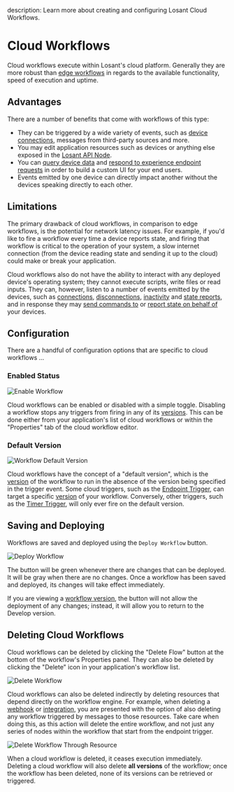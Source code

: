 description: Learn more about creating and configuring Losant Cloud Workflows.

# Cloud Workflows

Cloud workflows execute within Losant's cloud platform. Generally they are more robust than [edge workflows](/workflows/edge-workflows/) in regards to the available functionality, speed of execution and uptime.

## Advantages

There are a number of benefits that come with workflows of this type:

* They can be triggered by a wide variety of events, such as [device connections](/workflows/triggers/on-connect/), messages from third-party sources and more.
* You may edit application resources such as devices or anything else exposed in the [Losant API Node](/workflows/data/losant-api/).
* You can [query device data](/workflows/data/time-series/) and [respond to experience endpoint requests](/workflows/outputs/endpoint-reply/) in order to build a custom UI for your end users.
* Events emitted by one device can directly impact another without the devices speaking directly to each other.

## Limitations

The primary drawback of cloud workflows, in comparison to edge workflows, is the potential for network latency issues. For example, if you'd like to fire a workflow every time a device reports state, and firing that workflow is critical to the operation of your system, a slow internet connection (from the device reading state and sending it up to the cloud) could make or break your application.

Cloud workflows also do not have the ability to interact with any deployed device's operating system; they cannot execute scripts, write files or read inputs. They can, however, listen to a number of events emitted by the devices, such as [connections](/workflows/triggers/on-connect/), [disconnections](/workflows/triggers/on-disconnect/), [inactivity](/workflows/triggers/on-inactivity/) and [state reports](/workflows/triggers/device/), and in response they may [send commands to](/workflows/outputs/device-command/) or [report state on behalf of](/workflows/outputs/device-state/) your devices.

## Configuration

There are a handful of configuration options that are specific to cloud workflows ...

### Enabled Status

![Enable Workflow](/images/workflows/overview-enable.png "Enable Workflow")

Cloud workflows can be enabled or disabled with a simple toggle. Disabling a workflow stops any triggers from firing in any of its [versions](/workflows/versioning/). This can be done either from your application's list of cloud workflows or within the "Properties" tab of the cloud workflow editor.

### Default Version

![Workflow Default Version](/images/workflows/workflow-default-version.png "Workflow Default Version")

Cloud workflows have the concept of a "default version", which is the [version](/workflows/versioning/) of the workflow to run in the absence of the version being specified in the trigger event. Some cloud triggers, such as the [Endpoint Trigger](/workflows/triggers/endpoint/), can target a specific [version](/workflows/versioning/) of your workflow. Conversely, other triggers, such as the [Timer Trigger](/workflows/triggers/timer/), will only ever fire on the default version.

## Saving and Deploying

Workflows are saved and deployed using the `Deploy Workflow` button.

![Deploy Workflow](/images/workflows/overview-deploy.png "Deploy Workflow")

The button will be green whenever there are changes that can be deployed. It will be gray when there are no changes. Once a workflow has been saved and deployed, its changes will take effect immediately.

If you are viewing a [workflow version](/workflows/versioning/), the button will not allow the deployment of any changes; instead, it will allow you to return to the Develop version.

## Deleting Cloud Workflows

Cloud workflows can be deleted by clicking the "Delete Flow" button at the bottom of the workflow's Properties panel. They can also be deleted by clicking the "Delete" icon in your application's workflow list.

![Delete Workflow](/images/workflows/workflow-delete.png "Delete Workflow")

Cloud workflows can also be deleted indirectly by deleting resources that depend directly on the workflow engine. For example, when deleting a [webhook](/applications/webhooks/#deleting-a-webhook) or [integration](/applications/integrations/#deleting-an-integration), you are presented with the option of also deleting any workflow triggered by messages to those resources. Take care when doing this, as this action will delete the entire workflow, and not just any series of nodes within the workflow that start from the endpoint trigger.

![Delete Workflow Through Resource](/images/applications/delete-integration.png "Delete Workflow Through Resource")

When a cloud workflow is deleted, it ceases execution immediately. Deleting a cloud workflow will also delete **all versions** of the workflow; once the workflow has been deleted, none of its versions can be retrieved or triggered.
